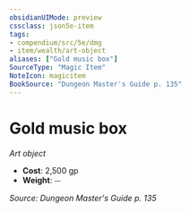 ```yaml
---
obsidianUIMode: preview
cssclass: json5e-item
tags:
- compendium/src/5e/dmg
- item/wealth/art-object
aliases: ["Gold music box"]
SourceType: "Magic Item"
NoteIcon: magicitem
BookSource: "Dungeon Master's Guide p. 135"
---
```

# Gold music box
*Art object*  

- **Cost**: 2,500 gp
- **Weight**: ⏤

*Source: Dungeon Master's Guide p. 135*